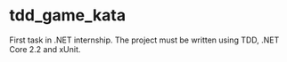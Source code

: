 # tdd_game_kata
First task in .NET internship. The project must be written using TDD, .NET Core 2.2 and xUnit.
